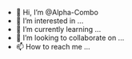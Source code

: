 - 👋 Hi, I’m @Alpha-Combo
- 👀 I’m interested in ...
- 🌱 I’m currently learning ...
- 💞️ I’m looking to collaborate on ...
- 📫 How to reach me ...

<!---
Alpha-Combo/Alpha-Combo is a ✨ special ✨ repository because its `README.md` (this file) appears on your GitHub profile.
You can click the Preview link to take a look at your changes.
--->
